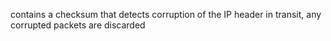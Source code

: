 contains a checksum that detects corruption of the IP header in transit, any corrupted packets are discarded